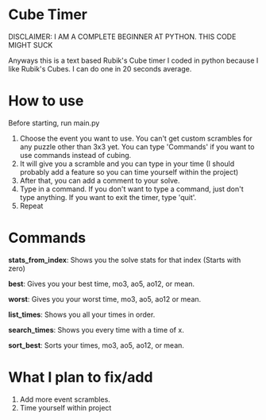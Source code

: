 # Cube Timer

DISCLAIMER: I AM A COMPLETE BEGINNER AT PYTHON. THIS CODE MIGHT SUCK

Anyways this is a text based Rubik's Cube timer I coded in python because I like Rubik's Cubes. I can do one in 20 seconds average.

# How to use

Before starting, run main.py

1. Choose the event you want to use. You can't get custom scrambles for any puzzle other than 3x3 yet. You can type 'Commands' if you want to use commands instead of cubing.
2. It will give you a scramble and you can type in your time (I should probably add a feature so you can time yourself within the project)
3. After that, you can add a comment to your solve.
4. Type in a command. If you don't want to type a command, just don't type anything. If you want to exit the timer, type 'quit'.
5. Repeat

# Commands
**stats_from_index**: Shows you the solve stats for that index (Starts with zero)

**best**: Gives you your best time, mo3, ao5, ao12, or mean.

**worst**: Gives you your worst time, mo3, ao5, ao12 or mean.

**list_times**: Shows you all your times in order.

**search_times**: Shows you every time with a time of x.

**sort_best**: Sorts your times, mo3, ao5, ao12, or mean.

# What I plan to fix/add
1. Add more event scrambles.
2. Time yourself within project
